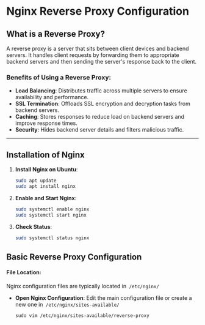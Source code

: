 # Nginx Reverse Proxy Configuration

## What is a Reverse Proxy?
A reverse proxy is a server that sits between client devices and backend servers. It handles client requests by forwarding them to appropriate backend servers and then sending the server's response back to the client.

### Benefits of Using a Reverse Proxy:
- **Load Balancing**: Distributes traffic across multiple servers to ensure availability and performance.
- **SSL Termination**: Offloads SSL encryption and decryption tasks from backend servers.
- **Caching**: Stores responses to reduce load on backend servers and improve response times.
- **Security**: Hides backend server details and filters malicious traffic.

---

## Installation of Nginx
1. **Install Nginx on Ubuntu**:
   ```bash
   sudo apt update
   sudo apt install nginx
2. **Enable and Start Nginx**:
   ```bash
   sudo systemctl enable nginx
   sudo systemctl start nginx
3. **Check Status**:
   ```bash
   sudo systemctl status nginx
   ```

## Basic Reverse Proxy Configuration
#### File Location:
Nginx configuration files are typically located in` /etc/nginx/`

* **Open Nginx Configuration**: Edit the main configuration file or create a new one in` /etc/nginx/sites-available/`
  ```
  sudo vim /etc/nginx/sites-available/reverse-proxy
  ```
  



